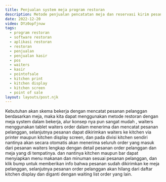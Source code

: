 ```yaml
---
title: Penjualan system meja program restoran
description: Metode penjualan pencatatan meja dan reservasi kirim pesanan ke kitchen restoran cafe rumah makan.
date: 2022-12-20
video: DYz0opfjnuw
tags:
  - program restoran
  - software restoran
  - aplikasi restoran
  - restoran
  - penjualan
  - penjualan kasir
  - pos
  - waiters
  - kasir
  - pointofsale
  - kitchen print
  - kitchen display
  - kitchen screen
  - point of sale
layout: layouts/post.njk
---
```


Kebutuhan akan skema bekerja dengan mencatat pesanan pelanggan berdasarkan meja, maka kita dapat menggunakan metode restoran dengan meja system dalam bekerja, alur konsep nya pun sangat mudah , waiters menggunakan tablet waiters order dalam menerima dan mencatat pesanan pelanggan, selanjutnya pesanan dapat dikirimkan waiters ke kitchen via printer maupun kitchen display screen, dan pada divisi kitchen sendiri nantinya akan secara otomatis akan menerima seluruh order yang masuk dari pesanan waiters lengkap dengan detail pesanan order pelanggan dan meja yang di tempatinya. dan nantinya kitchen maupun bar dapat menyiapkan menu makanan dan minuman sesuai pesanan pelanggan, dan klik bump untuk memberikan info bahwa pesanan sudah dikirimkan ke meja pelanggan, selanjutnya pesanan order pelanggan akan hilang dari daftar kitchen display dan diganti dengan waiting list order yang lain.
